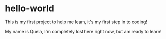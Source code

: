 # hello-world
This is my first project to help me learn, it's my first step in to coding!

My name is Quela, I'm completely lost here right now, but am ready to learn!
